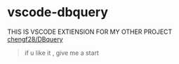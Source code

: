 # vscode-dbquery
THIS IS VSCODE EXTIENSION FOR MY OTHER PROJECT [chengf28/DBquery][DBQUERY]

> if u like it , give me a start

[DBQUERY]:https://github.com/chengf28/DBquery